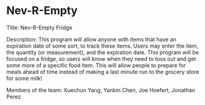 # Nev-R-Empty

Title: Nev-R-Empty Fridge

Description: This program will allow anyone with items that have an expiration date of some sort, to track these items. Users may enter the item, the quantity (or measurement), and the expiration date. This program will be focused on a fridge, so users will know when they need to toss out and get some more of a specific food item. This will allow people to prepare for meals ahead of time instead of making a last minute run to the grocery store for some milk!

Members of the team: Xuechun Yang, Yanbin Chen, Joe Hoefert, Jonathan Perez
